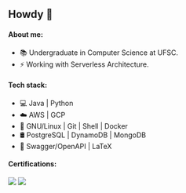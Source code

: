 ## Howdy :metal:

#### About me:
- 📚 Undergraduate in Computer Science at UFSC.
- ⚡ Working with Serverless Architecture.

#### Tech stack:
- 💻 Java | Python
- ☁️ AWS | GCP
- 🧰 GNU/Linux | Git | Shell | Docker 
- 🛢 PostgreSQL | DynamoDB | MongoDB
- 📝 Swagger/OpenAPI | LaTeX

#### Certifications:

<a href="https://www.credly.com/badges/d2d52ada-b555-441c-b9ef-7b3067b8a0ee/public_url"> <img src="https://images.credly.com/size/200x200/images/e07c6cc4-b737-4d7e-8ce8-66b6b7a60367/image.png"/></a> <a href="https://www.credly.com/badges/38e28863-28d3-48a0-b10f-308ab3d1efb2/public_url"> <img src="https://images.credly.com/size/200x200/images/519a6dba-f145-4c1a-85a2-1d173d6898d9/image.png"/></a>  

<!-- <a href="https://www.credly.com/badges/d2d52ada-b555-441c-b9ef-7b3067b8a0ee/public_url"> <img src="https://images.credly.com/size/200x200/images/e07c6cc4-b737-4d7e-8ce8-66b6b7a60367/image.png"/></a> <a href="https://www.credly.com/badges/38e28863-28d3-48a0-b10f-308ab3d1efb2/public_url"> <img src="https://images.credly.com/size/200x200/images/519a6dba-f145-4c1a-85a2-1d173d6898d9/image.png"/></a>   -->
